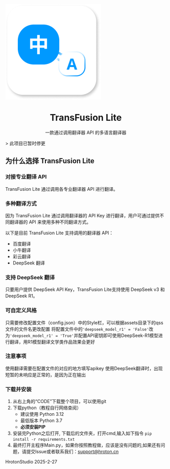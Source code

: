 <p><img src="./assets/icon.png" align="middle" /></p>
<h1 align = "center" > TransFusion Lite</h1>
<p align = "center">一款通过调用翻译器 API 的多语言翻译器</p>
> 此项目已暂时停更

## 为什么选择 TransFusion Lite

### 对接专业翻译 API

TransFusion Lite 通过调用各专业翻译器 API 进行翻译。

### 多种翻译方式

因为 TransFusion Lite 通过调用翻译器的 API Key 进行翻译，用户可通过提供不同翻译器的 API 来使用多种不同翻译方式。

以下是目前 TransFusion Lite 支持调用的翻译器 API：

- 百度翻译
- 小牛翻译
- 彩云翻译
- DeepSeek 翻译

### 支持 DeepSeek 翻译

只要用户提供 DeepSeek API Key，TransFusion Lite支持使用 DeepSeek v3 和 DeepSeek R1。

### 可自定义风格

只需要修改配置文件（config.json）中的Style栏，可以根据assets目录下的qss文件的文件名更改配置
将配置文件中的`'deepseek_model_r1' = 'False'`改为`'deepseek_model_r1' = 'True'`并配置API密钥即可使用DeepSeek-R1模型进行翻译，用R1模型翻译文学类作品效果会更好


### 注意事项

使用翻译需要在配置文件的对应的地方填写apikey
使用DeepSeek翻译时，出现短暂的未响应是正常的，是因为正在输出

### 下载并安装

1. 从右上角的“CODE”下载整个项目，可以使用git
2. 下载python（教程自行网络查阅）
	- 建议使用 Python 3.12
	- 最低版本 Python 3.7
	- **必须安装PIP**
3. 安装完Python之后打开, 下载后的文件夹，打开cmd,输入如下指令
	`pip install -r requirements.txt`
4. 最终打开主程序Main.py，如果你按照教程做，应该是没有问题的,如果还有问题，请提交Issue或者联系我们：support@hroton.cn


HrotonStudio
2025-2-27

